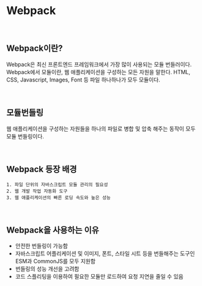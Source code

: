 # Webpack

<br>

## Webpack이란?
Webpack은 최신 프론트엔드 프레임워크에서 가장 많이 사용되는 모듈 번들러이다. 
Webpack에서 모듈이란, 웹 애플리케이션을 구성하는 모든 자원을 말한다. 
HTML, CSS, Javascript, Images, Font 등 파일 하나하나가 모두 모듈이다.

<br>

## 모듈번들링
웹 애플리케이션을 구성하는 자원들을 하나의 파일로 병합 및 압축 해주는 동작이 모두 모듈 번들링이다.

<br>

## Webpack 등장 배경
```
1. 파일 단위의 자바스크립트 모듈 관리의 필요성
2. 웹 개발 작업 자동화 도구
3. 웹 애플리케이션의 빠른 로딩 속도와 높은 성능
```

<br>

## Webpack을 사용하는 이유
- 안전한 번들링이 가능함
- 자바스크립트 어플리케이션 및 이미지, 폰트, 스타일 시트 등을 번들해주는 도구인 ESM과 CommonJS를 모두 지원함
- 번들링의 성능 개선을 고려함
- 코드 스플리팅을 이용하여 필요한 모듈만 로드하여 요청 지연을 줄일 수 있음
